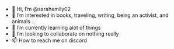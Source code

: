 - 👋 Hi, I’m @sarahemily02
- 👀 I’m interested in books, traveling, writing, being an activist, and animals ..
- 🌱 I’m currently learning alot of things
- 💞️ I’m looking to collaborate on nothing really
- 📫 How to reach me on discord

<!---
sarahemily02/sarahemily02 is a ✨ special ✨ repository because its `README.md` (this file) appears on your GitHub profile.
You can click the Preview link to take a look at your changes.
--->
